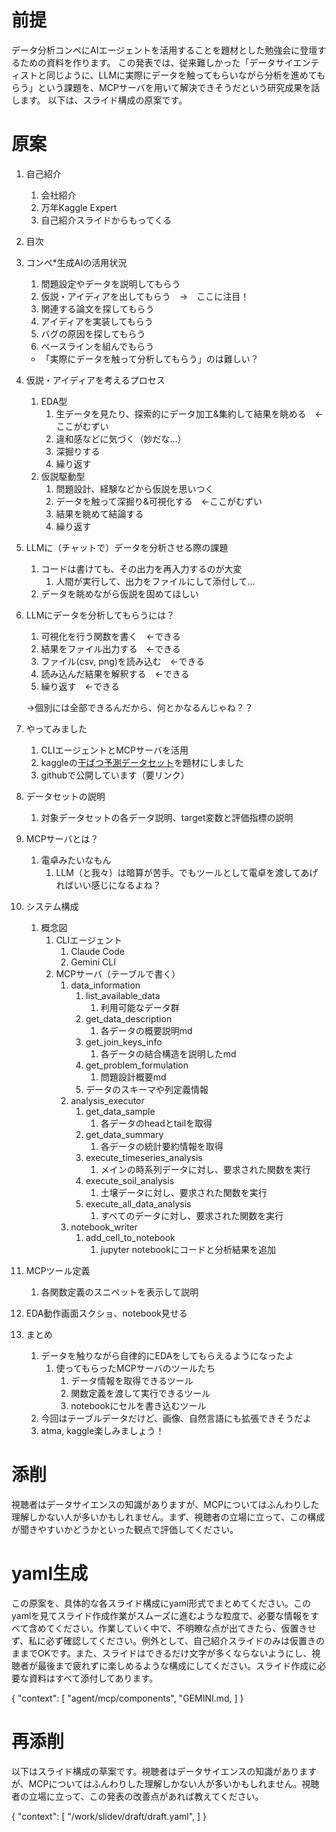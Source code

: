 # 前提
データ分析コンペにAIエージェントを活用することを題材とした勉強会に登壇するための資料を作ります。
この発表では、従来難しかった「データサイエンティストと同じように、LLMに実際にデータを触ってもらいながら分析を進めてもらう」という課題を、MCPサーバを用いて解決できそうだという研究成果を話します。
以下は、スライド構成の原案です。

# 原案
1. 自己紹介
    1. 会社紹介
    2. 万年Kaggle Expert
    3. 自己紹介スライドからもってくる
2. 目次
3. コンペ*生成AIの活用状況
    1. 問題設定やデータを説明してもらう
    2. 仮説・アイディアを出してもらう　→　ここに注目！
    3. 関連する論文を探してもらう
    4. アイディアを実装してもらう
    5. バグの原因を探してもらう
    6. ベースラインを組んでもらう
    - 「実際にデータを触って分析してもらう」のは難しい？
4. 仮説・アイディアを考えるプロセス
    1. EDA型
        1. 生データを見たり、探索的にデータ加工&集約して結果を眺める　←ここがむずい
        2. 違和感などに気づく（妙だな…）
        3. 深掘りする
        4. 繰り返す
    2. 仮説駆動型
        1. 問題設計、経験などから仮説を思いつく
        2. データを触って深掘り&可視化する　←ここがむずい
        3. 結果を眺めて結論する
        4. 繰り返す
5. LLMに（チャットで）データを分析させる際の課題
    1. コードは書けても、その出力を再入力するのが大変
        1. 人間が実行して、出力をファイルにして添付して…
    2. データを眺めながら仮説を固めてほしい
6. LLMにデータを分析してもらうには？
    1. 可視化を行う関数を書く　←できる
    2. 結果をファイル出力する　←できる
    3. ファイル(csv, png)を読み込む　←できる
    4. 読み込んだ結果を解釈する　←できる
    5. 繰り返す　←できる
    
    →個別には全部できるんだから、何とかなるんじゃね？？
    
7. やってみました
    1. CLIエージェントとMCPサーバを活用
    2. kaggleの[干ばつ予測データセット](https://www.kaggle.com/datasets/cdminix/us-drought-meteorological-data)を題材にしました
    3. githubで公開しています（要リンク）
8. データセットの説明
    1. 対象データセットの各データ説明、target変数と評価指標の説明
9. MCPサーバとは？
    1. 電卓みたいなもん
        1. LLM（と我々）は暗算が苦手。でもツールとして電卓を渡してあげればいい感じになるよね？
10. システム構成
    1. 概念図
        1. CLIエージェント
            1. Claude Code
            2. Gemini CLI
        2. MCPサーバ（テーブルで書く）
            1. data_information
                1. list_available_data
                    1. 利用可能なデータ群
                2. get_data_description
                    1. 各データの概要説明md
                3. get_join_keys_info
                    1. 各データの結合構造を説明したmd
                4. get_problem_formulation
                    1. 問題設計概要md
                5. データのスキーマや列定義情報
            2. analysis_executor
                1. get_data_sample
                    1. 各データのheadとtailを取得
                2. get_data_summary
                    1. 各データの統計要約情報を取得
                3. execute_timeseries_analysis
                    1. メインの時系列データに対し、要求された関数を実行
                4. execute_soil_analysis
                    1. 土壌データに対し、要求された関数を実行
                5. execute_all_data_analysis
                    1. すべてのデータに対し、要求された関数を実行
            3. notebook_writer
                1. add_cell_to_notebook
                    1. jupyter notebookにコードと分析結果を追加
11. MCPツール定義
    1. 各関数定義のスニペットを表示して説明
12. EDA動作画面スクショ、notebook見せる
13. まとめ
    1. データを触りながら自律的にEDAをしてもらえるようになったよ
        1. 使ってもらったMCPサーバのツールたち
            1. データ情報を取得できるツール
            2. 関数定義を渡して実行できるツール
            3. notebookにセルを書き込むツール
    2. 今回はテーブルデータだけど、画像、自然言語にも拡張できそうだよ
    3. atma, kaggle楽しみましょう！

# 添削
視聴者はデータサイエンスの知識がありますが、MCPについてはふんわりした理解しかない人が多いかもしれません。まず、視聴者の立場に立って、この構成が聞きやすいかどうかといった観点で評価してください。

# yaml生成
この原案を、具体的な各スライド構成にyaml形式でまとめてください。このyamlを見てスライド作成作業がスムーズに進むような粒度で、必要な情報をすべて含めてください。作業していく中で、不明瞭な点が出てきたら、仮置きせず、私に必ず確認してください。例外として、自己紹介スライドのみは仮置きのままでOKです。また、スライドはできるだけ文字が多くならないようにし、視聴者が最後まで疲れずに楽しめるような構成にしてください。スライド作成に必要な資料はすべて添付してあります。

{
    "context": [
        "agent/mcp/components",
        "GEMINI.md,
    ]
}

# 再添削
以下はスライド構成の草案です。視聴者はデータサイエンスの知識がありますが、MCPについてはふんわりした理解しかない人が多いかもしれません。視聴者の立場に立って、この発表の改善点があれば教えてください。

{
    "context": [
        "/work/slidev/draft/draft.yaml",
    ]
}
